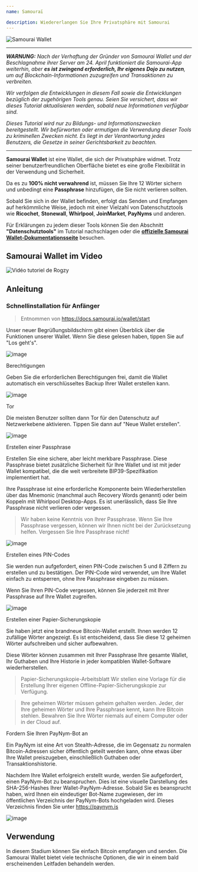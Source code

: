 ```yaml
---
name: Samouraï

description: Wiedererlangen Sie Ihre Privatsphäre mit Samourai
---
```


![Samourai Wallet](assets/cover.webp)

---

***WARNUNG:** Nach der Verhaftung der Gründer von Samourai Wallet und der Beschlagnahme ihrer Server am 24. April funktioniert die Samourai-App weiterhin, aber **es ist zwingend erforderlich, Ihr eigenes Dojo zu nutzen**, um auf Blockchain-Informationen zuzugreifen und Transaktionen zu verbreiten.*

_Wir verfolgen die Entwicklungen in diesem Fall sowie die Entwicklungen bezüglich der zugehörigen Tools genau. Seien Sie versichert, dass wir dieses Tutorial aktualisieren werden, sobald neue Informationen verfügbar sind._

_Dieses Tutorial wird nur zu Bildungs- und Informationszwecken bereitgestellt. Wir befürworten oder ermutigen die Verwendung dieser Tools zu kriminellen Zwecken nicht. Es liegt in der Verantwortung jedes Benutzers, die Gesetze in seiner Gerichtsbarkeit zu beachten._

---

**Samourai Wallet** ist eine Wallet, die sich der Privatsphäre widmet. Trotz seiner benutzerfreundlichen Oberfläche bietet es eine große Flexibilität in der Verwendung und Sicherheit.

Da es zu **100% nicht verwahrend** ist, müssen Sie Ihre 12 Wörter sichern und unbedingt eine **Passphrase** hinzufügen, die Sie nicht verlieren sollten.

Sobald Sie sich in der Wallet befinden, erfolgt das Senden und Empfangen auf herkömmliche Weise, jedoch mit einer Vielzahl von Datenschutztools wie **Ricochet**, **Stonewall**, **Whirlpool**, **JoinMarket**, **PayNyms** und anderen.

Für Erklärungen zu jedem dieser Tools können Sie den Abschnitt **"Datenschutztools"** im Tutorial nachschlagen oder die [**offizielle Samourai Wallet-Dokumentationsseite**](https://docs.samourai.io/) besuchen.

## Samourai Wallet im Video

![Vidéo tutoriel de Rogzy](https://youtu.be/ajs1a8m76TI)

## Anleitung

### Schnellinstallation für Anfänger

> Entnommen von https://docs.samourai.io/wallet/start

Unser neuer Begrüßungsbildschirm gibt einen Überblick über die Funktionen unserer Wallet. Wenn Sie diese gelesen haben, tippen Sie auf "Los geht's".

![image](assets/1.webp)

Berechtigungen

Geben Sie die erforderlichen Berechtigungen frei, damit die Wallet automatisch ein verschlüsseltes Backup Ihrer Wallet erstellen kann.

![image](assets/2.webp)

Tor

Die meisten Benutzer sollten dann Tor für den Datenschutz auf Netzwerkebene aktivieren. Tippen Sie dann auf "Neue Wallet erstellen".

![image](assets/3.webp)

Erstellen einer Passphrase

Erstellen Sie eine sichere, aber leicht merkbare Passphrase. Diese Passphrase bietet zusätzliche Sicherheit für Ihre Wallet und ist mit jeder Wallet kompatibel, die die weit verbreitete BIP39-Spezifikation implementiert hat.

Ihre Passphrase ist eine erforderliche Komponente beim Wiederherstellen über das Mnemonic (manchmal auch Recovery Words genannt) oder beim Koppeln mit Whirlpool Desktop-Apps. Es ist unerlässlich, dass Sie Ihre Passphrase nicht verlieren oder vergessen.

> Wir haben keine Kenntnis von Ihrer Passphrase. Wenn Sie Ihre Passphrase vergessen, können wir Ihnen nicht bei der Zurücksetzung helfen.
> Vergessen Sie Ihre Passphrase nicht!

![image](assets/4.webp)

Erstellen eines PIN-Codes

Sie werden nun aufgefordert, einen PIN-Code zwischen 5 und 8 Ziffern zu erstellen und zu bestätigen. Der PIN-Code wird verwendet, um Ihre Wallet einfach zu entsperren, ohne Ihre Passphrase eingeben zu müssen.

Wenn Sie Ihren PIN-Code vergessen, können Sie jederzeit mit Ihrer Passphrase auf Ihre Wallet zugreifen.

![image](assets/5.webp)

Erstellen einer Papier-Sicherungskopie

Sie haben jetzt eine brandneue Bitcoin-Wallet erstellt. Ihnen werden 12 zufällige Wörter angezeigt. Es ist entscheidend, dass Sie diese 12 geheimen Wörter aufschreiben und sicher aufbewahren.

Diese Wörter können zusammen mit Ihrer Passphrase Ihre gesamte Wallet, Ihr Guthaben und Ihre Historie in jeder kompatiblen Wallet-Software wiederherstellen.

> Papier-Sicherungskopie-Arbeitsblatt Wir stellen eine Vorlage für die Erstellung Ihrer eigenen Offline-Papier-Sicherungskopie zur Verfügung.

> Ihre geheimen Wörter müssen geheim gehalten werden. Jeder, der Ihre geheimen Wörter und Ihre Passphrase kennt, kann Ihre Bitcoin stehlen. Bewahren Sie Ihre Wörter niemals auf einem Computer oder in der Cloud auf.

Fordern Sie Ihren PayNym-Bot an

Ein PayNym ist eine Art von Stealth-Adresse, die im Gegensatz zu normalen Bitcoin-Adressen sicher öffentlich geteilt werden kann, ohne etwas über Ihre Wallet preiszugeben, einschließlich Guthaben oder Transaktionshistorie.

Nachdem Ihre Wallet erfolgreich erstellt wurde, werden Sie aufgefordert, einen PayNym-Bot zu beanspruchen. Dies ist eine visuelle Darstellung des SHA-256-Hashes Ihrer Wallet-PayNym-Adresse.
Sobald Sie es beansprucht haben, wird Ihnen ein eindeutiger Bot-Name zugewiesen, der im öffentlichen Verzeichnis der PayNym-Bots hochgeladen wird. Dieses Verzeichnis finden Sie unter https://paynym.is

![image](assets/6.webp)

## Verwendung

In diesem Stadium können Sie einfach Bitcoin empfangen und senden. Die Samourai Wallet bietet viele technische Optionen, die wir in einem bald erscheinenden Leitfaden behandeln werden.
